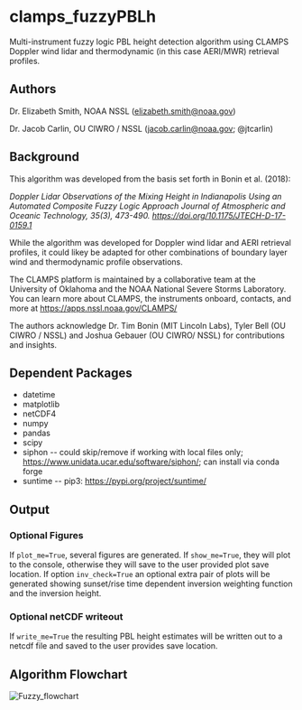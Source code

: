 # clamps_fuzzyPBLh
Multi-instrument fuzzy logic PBL height detection algorithm using CLAMPS Doppler wind lidar and thermodynamic (in this case AERI/MWR) retrieval profiles.

## Authors
Dr. Elizabeth Smith, NOAA NSSL (elizabeth.smith@noaa.gov)

Dr. Jacob Carlin, OU CIWRO / NSSL (jacob.carlin@noaa.gov; @jtcarlin)

## Background
This algorithm was developed from the basis set forth in Bonin et al. (2018):

*Doppler Lidar Observations of the Mixing Height in Indianapolis Using an Automated Composite Fuzzy Logic Approach
Journal of Atmospheric and Oceanic Technology, 35(3), 473-490. https://doi.org/10.1175/JTECH-D-17-0159.1*

While the algorithm was developed for Doppler wind lidar and AERI retrieval profiles, it could likey be adapted for other combinations of boundary layer wind and thermodynamic profile observations.

The CLAMPS platform is maintained by a collaborative team at the University of Oklahoma and the NOAA National Severe Storms Laboratory. You can learn more about CLAMPS, the instruments onboard, contacts, and more at https://apps.nssl.noaa.gov/CLAMPS/

The authors acknowledge Dr. Tim Bonin (MIT Lincoln Labs), Tyler Bell (OU CIWRO / NSSL) and Joshua Gebauer (OU CIWRO/ NSSL) for contributions and insights.

## Dependent Packages

- datetime
- matplotlib
- netCDF4
- numpy
- pandas
- scipy
- siphon -- could skip/remove if working with local files only; https://www.unidata.ucar.edu/software/siphon/; can install via conda forge
- suntime -- pip3: https://pypi.org/project/suntime/

## Output

### Optional Figures 
If `plot_me=True`, several figures are generated. If `show_me=True`, they will plot to the console, otherwise they will save to the user provided plot save location. If option `inv_check=True` an optional extra pair of plots will be generated showing sunset/rise time dependent inversion weighting function and the inversion height. 

### Optional netCDF writeout
If `write_me=True` the resulting PBL height estimates will be written out to a netcdf file and saved to the user provides save location. 

## Algorithm Flowchart
![Fuzzy_flowchart](https://github.com/eeeeelizzzzz/clamps_fuzzyPBLh/assets/47791747/f9fd32c2-5d4e-4c4f-94ea-1994c1094a86)



 
